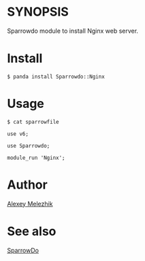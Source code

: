 # SYNOPSIS

Sparrowdo module to install Nginx web server.

# Install

    $ panda install Sparrowdo::Nginx


# Usage

    $ cat sparrowfile

    use v6;

    use Sparrowdo;

    module_run 'Nginx';

# Author

[Alexey Melezhik](mailto:melezhik@gmail.com)

# See also

[SparrowDo](https://github.com/melezhik/sparrowdo)


